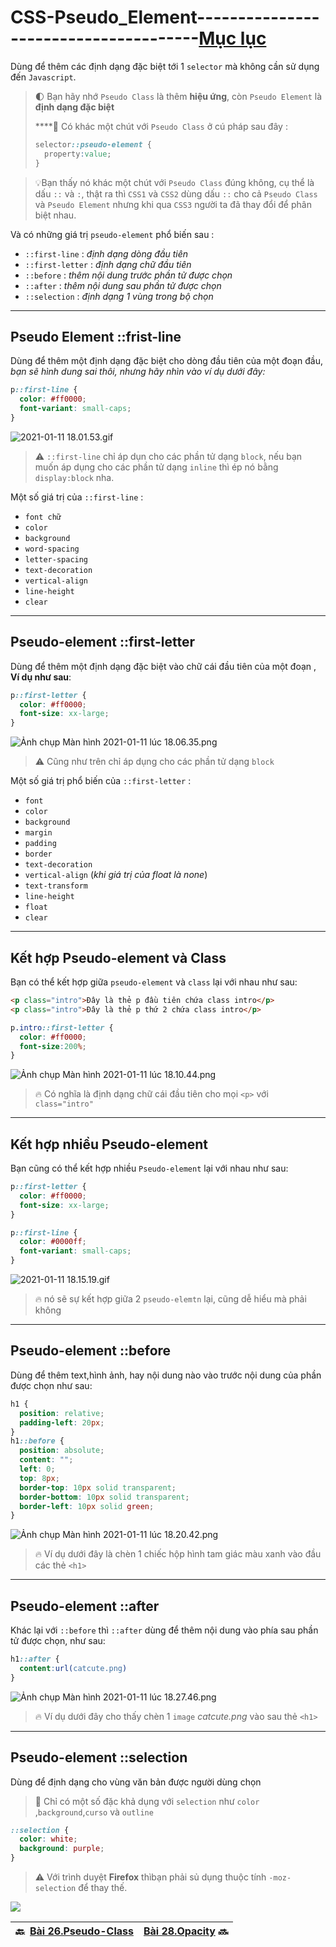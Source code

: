 # CSS-Pseudo_Element--------------------------------------[Mục lục](https://github.com/Zenfection/CSS)

Dùng để thêm các định dạng đặc biệt tới 1 `selector` mà không cần sử dụng đến `Javascript`.

> 🌓 Bạn hãy nhớ `Pseudo Class` là thêm **hiệu ứng**, còn `Pseudo Element` là **định dạng đặc biệt**
> 
> ****🤩 Có khác một chút với `Pseudo Class` ở cú pháp sau đây : 
> 
> ```css
> selector::pseudo-element {
>   property:value;
> }
> ```

> 💡Bạn thấy nó khác một chút với `Pseudo Class` đúng không, cụ thể là dấu `::` và `:`, thật ra thì `CSS1` và `CSS2` dùng dấu `::` cho cả `Pseudo Class` và `Pseudo Element` nhưng khi qua `CSS3` người ta đã thay đổi để phân biệt nhau.

Và có những giá trị `pseudo-element` phổ biến sau : 

- `::first-line` : *định dạng dòng đầu tiên*
- `::first-letter` : *định dạng chữ đầu tiên*
- `::before` : *thêm nội dung trước phần tử được chọn*
- `::after` : *thêm nội dung sau phần tử được chọn*
- `::selection` : *định dạng 1 vùng trong bộ chọn*

---

## Pseudo Element ::frist-line

Dùng để thêm một định dạng đặc biệt cho dòng đầu tiên của một đoạn đầu, *bạn sẽ hình dung sai thôi, nhưng hãy nhìn vào ví dụ dưới đây:*

```css
p::first-line {
  color: #ff0000;
  font-variant: small-caps;
}
```

![2021-01-11 18.01.53.gif](https://raw.githubusercontent.com/Zenfection/Image/master/2021/01/11-18-03-32-2021-01-11%2018.01.53.gif)

> ⚠️ `::first-line` chỉ áp dụn cho các phần tử dạng `block`, nếu bạn muốn áp dụng cho các phần tử dạng `inline` thì ép nó bằng `display:block` nha.

Một số giá trị của `::first-line` : 

- `font chữ`
- `color`
- `background`
- `word-spacing`
- `letter-spacing`
- `text-decoration`
- `vertical-align`
- `line-height`
- `clear`

---

## Pseudo-element ::first-letter

Dùng để thêm một định dạng đặc biệt vào chữ cái đầu tiên của một đoạn , **Ví dụ như sau**:

```css
p::first-letter {
  color: #ff0000;
  font-size: xx-large;
}
```

![Ảnh chụp Màn hình 2021-01-11 lúc 18.06.35.png](https://raw.githubusercontent.com/Zenfection/Image/master/2021/01/11-18-06-42-A%CC%89nh%20chu%CC%A3p%20Ma%CC%80n%20hi%CC%80nh%202021-01-11%20lu%CC%81c%2018.06.35.png)

> ⚠️ Cũng như trên chỉ áp dụng cho các phần tử dạng `block`

Một số giá trị phổ biến của `::first-letter` : 

- `font`
- `color`
- `background`
- `margin`
- `padding`
- `border`
- `text-decoration`
- `vertical-align` (*khi giá trị của float là none*)
- `text-transform`
- `line-height`
- `float`
- `clear`

---

## Kết hợp Pseudo-element và Class

Bạn có thể kết hợp giữa `pseudo-element` và `class` lại với nhau như sau:

```html
<p class="intro">Đây là thẻ p đầu tiên chứa class intro</p>
<p class="intro">Đây là thẻ p thứ 2 chứa class intro</p>
```

```css
p.intro::first-letter {
  color: #ff0000;
  font-size:200%;
}
```

![Ảnh chụp Màn hình 2021-01-11 lúc 18.10.44.png](https://raw.githubusercontent.com/Zenfection/Image/master/2021/01/11-18-11-05-A%CC%89nh%20chu%CC%A3p%20Ma%CC%80n%20hi%CC%80nh%202021-01-11%20lu%CC%81c%2018.10.44.png)

> 🔥 Có nghĩa là định dạng chữ cái đầu tiên cho mọi `<p>` với `class="intro"`

---

## Kết hợp nhiều Pseudo-element

Bạn cũng có thể kết hợp nhiều `Pseudo-element` lại với nhau như sau:

```css
p::first-letter {
  color: #ff0000;
  font-size: xx-large;
}

p::first-line {
  color: #0000ff;
  font-variant: small-caps;
}
```

![2021-01-11 18.15.19.gif](https://raw.githubusercontent.com/Zenfection/Image/master/2021/01/11-18-17-03-2021-01-11%2018.15.19.gif)

> 🔥 nó sẽ sự kết hợp giữa 2 `pseudo-elemtn` lại, cũng dễ hiểu mà phải không

---

## Pseudo-element ::before

Dùng để thêm text,hình ảnh, hay nội dung nào vào trước nội dung của phần được chọn như sau:

```css
h1 {
  position: relative;
  padding-left: 20px;
}
h1::before {
  position: absolute;
  content: "";
  left: 0;
  top: 8px;
  border-top: 10px solid transparent;
  border-bottom: 10px solid transparent;
  border-left: 10px solid green;
}
```

![Ảnh chụp Màn hình 2021-01-11 lúc 18.20.42.png](https://raw.githubusercontent.com/Zenfection/Image/master/2021/01/11-18-20-49-A%CC%89nh%20chu%CC%A3p%20Ma%CC%80n%20hi%CC%80nh%202021-01-11%20lu%CC%81c%2018.20.42.png)

> 🔥 Ví dụ dưới đây là chèn 1 chiếc hộp hình tam giác màu xanh vào đầu các thẻ `<h1>`

---

## Pseudo-element ::after

Khác lại với `::before` thì `::after` dùng để thêm nội dung vào phía sau phần tử được chọn, như sau:

```css
h1::after {
  content:url(catcute.png)
}
```

![Ảnh chụp Màn hình 2021-01-11 lúc 18.27.46.png](https://raw.githubusercontent.com/Zenfection/Image/master/2021/01/11-18-28-12-A%CC%89nh%20chu%CC%A3p%20Ma%CC%80n%20hi%CC%80nh%202021-01-11%20lu%CC%81c%2018.27.46.png)

> 🔥 Ví dụ dưới đây cho thấy chèn 1 `image` *catcute.png* vào sau thẻ `<h1>`

---

## Pseudo-element ::selection

Dùng để định dạng cho vùng văn bản được người dùng chọn

> 🤔 Chỉ có một số đặc khả dụng với `selection` như `color` ,`background`,`curso` và `outline`

```css
::selection {
  color: white; 
  background: purple;
}
```

> ⚠️ Với trình duyệt **Firefox** thìbạn phải sủ dụng thuộc tính `-moz-selection` để thay thế.

![](https://st.quantrimang.com/photos/image/2019/04/12/Pseudo-element-css-7.gif)

| 🔙  [Bài 26.Pseudo-Class](https://github.com/Zenfection/CSS/blob/master/BasicCSS/26.Pseudo-Class.md) | [Bài 28.Opacity](https://github.com/Zenfection/CSS/blob/master/BasicCSS/28.Opacity.md) 🔜 |
| ---------------------------------------------------------------------------------------------------- | ----------------------------------------------------------------------------------------- |